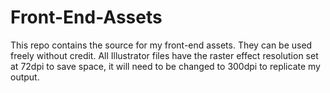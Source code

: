 # Front-End-Assets
This repo contains the source for my front-end assets. They can be used freely without credit. All Illustrator files have the raster effect resolution set at 72dpi to save space, it will need to be changed to 300dpi to replicate my output.